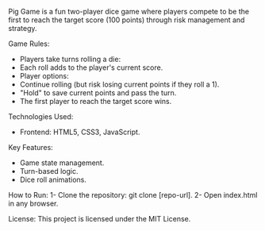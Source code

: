 Pig Game is a fun two-player dice game where players compete to be the first to reach the target score (100 points) through risk management and strategy.

Game Rules:
- Players take turns rolling a die:
- Each roll adds to the player's current score.
- Player options:
- Continue rolling (but risk losing current points if they roll a 1).
- "Hold" to save current points and pass the turn.
- The first player to reach the target score wins.

 Technologies Used:
- Frontend: HTML5, CSS3, JavaScript.

Key Features:
- Game state management.
- Turn-based logic.
- Dice roll animations.

 How to Run:
 1- Clone the repository:
 git clone [repo-url].
 2- Open index.html in any browser.

 License:
This project is licensed under the MIT License.
